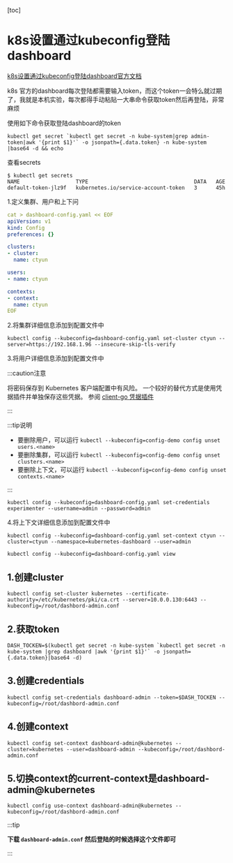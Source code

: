 [toc]



# k8s设置通过kubeconfig登陆dashboard



[k8s设置通过kubeconfig登陆dashboard官方文档](https://kubernetes.io/zh-cn/docs/tasks/access-application-cluster/configure-access-multiple-clusters/)





k8s 官方的dashboard每次登陆都需要输入token，而这个token一会特么就过期了，我就是本机实验，每次都得手动粘贴一大串命令获取token然后再登陆，非常麻烦

使用如下命令获取登陆dashboard的token

```shell
kubectl get secret `kubectl get secret -n kube-system|grep admin-token|awk '{print $1}'` -o jsonpath={.data.token} -n kube-system |base64 -d && echo
```





查看secrets

```shell
$ kubectl get secrets 
NAME                  TYPE                                  DATA   AGE
default-token-jlz9f   kubernetes.io/service-account-token   3      45h
```



































1.定义集群、用户和上下问

```yaml
cat > dashboard-config.yaml << EOF
apiVersion: v1
kind: Config
preferences: {}

clusters:
- cluster:
  name: ctyun

users:
- name: ctyun

contexts:
- context:
  name: ctyun
EOF
```



2.将集群详细信息添加到配置文件中

```
kubectl config --kubeconfig=dashboard-config.yaml set-cluster ctyun --server=https://192.168.1.96 --insecure-skip-tls-verify
```



3.将用户详细信息添加到配置文件中

:::caution注意

将密码保存到 Kubernetes 客户端配置中有风险。 一个较好的替代方式是使用凭据插件并单独保存这些凭据。 参阅 [client-go 凭据插件](https://kubernetes.io/zh-cn/docs/reference/access-authn-authz/authentication/#client-go-credential-plugins)

:::



:::tip说明

- 要删除用户，可以运行 `kubectl --kubeconfig=config-demo config unset users.<name>`
- 要删除集群，可以运行 `kubectl --kubeconfig=config-demo config unset clusters.<name>`
- 要删除上下文，可以运行 `kubectl --kubeconfig=config-demo config unset contexts.<name>`

:::

```
kubectl config --kubeconfig=dashboard-config.yaml set-credentials experimenter --username=admin --password=admin
```



4.将上下文详细信息添加到配置文件中

```
kubectl config --kubeconfig=dashboard-config.yaml set-context ctyun --cluster=ctyun --namespace=kubernetes-dashboard --user=admin
```





```
kubectl config --kubeconfig=dashboard-config.yaml view
```









## 1.创建cluster

```shell
kubectl config set-cluster kubernetes --certificate-authority=/etc/kubernetes/pki/ca.crt --server=10.0.0.130:6443 --kubeconfig=/root/dashbord-admin.conf
```



## 2.获取token

```shell
DASH_TOCKEN=$(kubectl get secret -n kube-system `kubectl get secret -n kube-system |grep dashboard |awk '{print $1}'` -o jsonpath={.data.token}|base64 -d)
```



## 3.创建credentials

```shell
kubectl config set-credentials dashboard-admin --token=$DASH_TOCKEN --kubeconfig=/root/dashbord-admin.conf
```



## 4.创建context

```shell
kubectl config set-context dashboard-admin@kubernetes --cluster=kubernetes --user=dashboard-admin --kubeconfig=/root/dashbord-admin.conf
```



## 5.切换context的current-context是dashboard-admin@kubernetes

```shell
kubectl config use-context dashboard-admin@kubernetes --kubeconfig=/root/dashbord-admin.conf
```



:::tip

**下载 `dashboard-admin.conf` 然后登陆的时候选择这个文件即可**

:::
